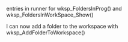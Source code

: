 entries in runner for wksp_FoldersInProg() and wksp_FoldersInWorkSpace_Show()

I can now add a folder to the workspace with wksp_AddFolderToWorkspace()
